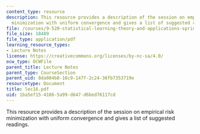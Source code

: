 ```yaml
---
content_type: resource
description: This resource provides a description of the session on empirical risk
  minimization with uniform convergence and gives a list of suggested readings.
file: /courses/9-520-statistical-learning-theory-and-applications-spring-2006/1ba5ef1541865a99d647d6bed76117cd_lec16.pdf
file_size: 18489
file_type: application/pdf
learning_resource_types:
- Lecture Notes
license: https://creativecommons.org/licenses/by-nc-sa/4.0/
ocw_type: OCWFile
parent_title: Lecture Notes
parent_type: CourseSection
parent_uid: 8da084b8-16c9-147f-2c24-36fb7353719e
resourcetype: Document
title: lec16.pdf
uid: 1ba5ef15-4186-5a99-d647-d6bed76117cd
---
```

This resource provides a description of the session on empirical risk minimization with uniform convergence and gives a list of suggested readings.